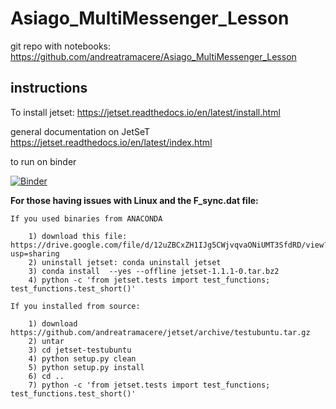 # Asiago_MultiMessenger_Lesson

git repo with notebooks: https://github.com/andreatramacere/Asiago_MultiMessenger_Lesson


## instructions

To install jetset: https://jetset.readthedocs.io/en/latest/install.html


general documentation on JetSeT https://jetset.readthedocs.io/en/latest/index.html

to run on binder

[![Binder](https://mybinder.org/badge_logo.svg)](https://mybinder.org/v2/gh/andreatramacere/Asiago_MultiMessenger_Lesson/master)


**For those having issues with Linux and the F_sync.dat file:**

	If you used binaries from ANACONDA

		1) download this file: https://drive.google.com/file/d/12uZBCxZH1IJg5CWjvqvaONiUMT3SfdRD/view?usp=sharing
		2) uninstall jetset: conda uninstall jetset
		3) conda install  --yes --offline jetset-1.1.1-0.tar.bz2
		4) python -c 'from jetset.tests import test_functions; test_functions.test_short()'

	If you installed from source:
	
		1) download https://github.com/andreatramacere/jetset/archive/testubuntu.tar.gz
		2) untar
		3) cd jetset-testubuntu
		4) python setup.py clean
		5) python setup.py install
		6) cd ..
		7) python -c 'from jetset.tests import test_functions; test_functions.test_short()'
	

